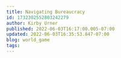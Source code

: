```yaml
---
title: Navigating Bureaucracy
id: 1732302552803242279
author: Kirby Urner
published: 2022-06-03T16:17:00.005-07:00
updated: 2022-06-03T16:35:53.847-07:00
blog: world_game
tags: 
---
```


